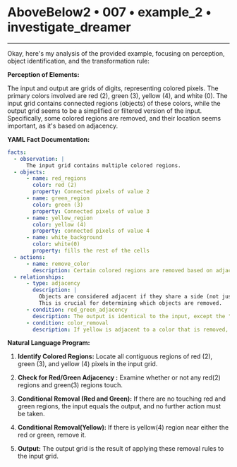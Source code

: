 # AboveBelow2 • 007 • example_2 • investigate_dreamer

---
Okay, here's my analysis of the provided example, focusing on perception, object identification, and the transformation rule:

**Perception of Elements:**

The input and output are grids of digits, representing colored pixels. The primary colors involved are red (2), green (3), yellow (4), and white (0). The input grid contains connected regions (objects) of these colors, while the output grid seems to be a simplified or filtered version of the input.  Specifically, some colored regions are removed, and their location seems important, as it's based on adjacency.

**YAML Fact Documentation:**



```yaml
facts:
  - observation: |
      The input grid contains multiple colored regions.
  - objects:
      - name: red_regions
        color: red (2)
        property: Connected pixels of value 2
      - name: green_region
        color: green (3)
        property: Connected pixels of value 3
      - name: yellow_region
        color: yellow (4)
        property: connected pixels of value 4
      - name: white_background
        color: white(0)
        property: fills the rest of the cells
  - actions:
      - name: remove_color
        description: Certain colored regions are removed based on adjacency rules.
  - relationships:
      - type: adjacency
        description: |
          Objects are considered adjacent if they share a side (not just a corner).
          This is crucial for determining which objects are removed.
      - condition: red_green_adjacency
        description: The output is identical to the input, except the "red" and "green" regions adjacent to each other are removed.
      - condition: color_removal
        description: If yellow is adjacent to a color that is removed, yellow is also removed.
```



**Natural Language Program:**

1.  **Identify Colored Regions:** Locate all contiguous regions of red (2), green (3), and yellow (4) pixels in the input grid.

2.  **Check for Red/Green Adjacency :** Examine whether or not any red(2) regions and green(3) regions touch.

3.  **Conditional Removal (Red and Green):** If there are no touching red and green regions, the input equals the output, and no further action must be taken.

4. **Conditional Removal(Yellow):** If there is yellow(4) region near either the red or green, remove it.

5.  **Output:** The output grid is the result of applying these removal rules to the input grid.

